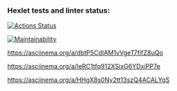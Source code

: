 ### Hexlet tests and linter status:
[![Actions Status](https://github.com/Idealistnik/frontend-project-44/actions/workflows/hexlet-check.yml/badge.svg)](https://github.com/Idealistnik/frontend-project-44/actions)

[![Maintainability](https://api.codeclimate.com/v1/badges/c0cc10eaae8125443027/maintainability)](https://codeclimate.com/github/Idealistnik/frontend-project-44/maintainability)

https://asciinema.org/a/dbtP5CdIAM1vVgeT7fifZ8uQo

https://asciinema.org/a/IeRC1tfq912XSixG6YDxiPP7e

https://asciinema.org/a/HHgX8s0Ny2tt13szQ4ACALYqS